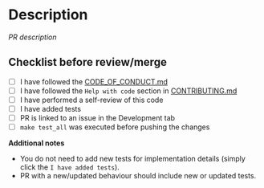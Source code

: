 # Description

_PR description_

## Checklist before review/merge
- [ ] I have followed the [CODE_OF_CONDUCT.md](../CODE_OF_CONDUCT.md)
- [ ] I have followed the `Help with code` section in [CONTRIBUTING.md](../CONTRIBUTING.md)
- [ ] I have performed a self-review of this code
- [ ] I have added tests
- [ ] PR is linked to an issue in the Development tab
- [ ] `make test_all` was executed before pushing the changes

**Additional notes**
- You do not need to add new tests for implementation details (simply click the `I have added tests`).
- PR with a new/updated behaviour should include new or updated tests.
